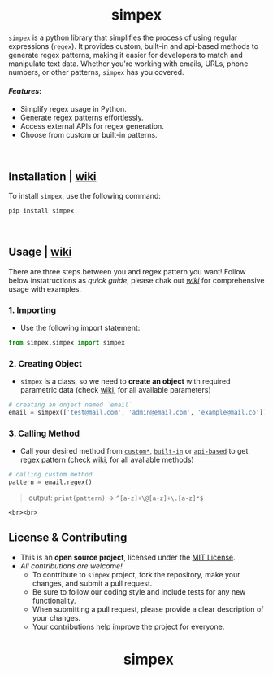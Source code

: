 <h1 align=center>simpex</h1>

`simpex` is a python library that simplifies the process of using regular expressions (`regex`). It provides custom, built-in and api-based methods to generate regex patterns, making it easier for developers to match and manipulate text data. Whether you're working with emails, URLs, phone numbers, or other patterns, `simpex` has you covered.

#### _Features_:

- Simplify regex usage in Python.
- Generate regex patterns effortlessly.
- Access external APIs for regex generation.
- Choose from custom or built-in patterns.

<br>

## Installation | [wiki](../../wiki/installation)

To install `simpex`, use the following command:

```bash
pip install simpex
```

<br>

## Usage | [wiki](../../wiki/usage)

There are three steps between you and regex pattern you want! Follow below instatructions as _quick guide_, please chak out _[wiki]()_ for comprehensive usage with examples.

### 1. Importing

- Use the following import statement:

```python
from simpex.simpex import simpex
```

### 2. Creating Object

- `simpex` is a class, so we need to __create an object__ with required parametric data (check [wiki](../../wiki/usage#custom-method), for all available parameters)

```python
# creating an onject named `email`
email = simpex(['test@mail.com', 'admin@email.com', 'example@mail.co'])
```

### 3. Calling Method

- Call your desired method from [`custom*`](../../wiki/usage#custom-method), [`built-in`](../../wiki/usage#built-in-method) or [`api-based`](../../wiki/usage#api-method) to get regex pattern (check [wiki](../../wiki/usage#methods), for all avaliable methods)

```python
# calling custom method
pattern = email.regex()
```

> output: `print(pattern)` -> `^[a-z]+\@[a-z]+\.[a-z]*$`

`<br><br>`

## License & Contributing

- This is an __open source project__, licensed under the [MIT License](LICENSE).
- _All contributions are welcome!_
  - To contribute to `simpex` project, fork the repository, make your changes, and submit a pull request.
  - Be sure to follow our coding style and include tests for any new functionality.
  - When submitting a pull request, please provide a clear description of your changes.
  - Your contributions help improve the project for everyone.
    <h1 align=center>simpex</h1>
